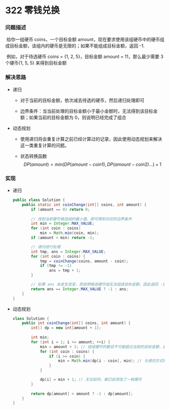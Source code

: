 # 322 零钱兑换

### 问题描述

​	给你一组硬币 coins，一个目标金额 amount，现在要求使用该组硬币中的硬币组成目标金额，该组内的硬币是无限的；如果不能组成目标金额，返回 -1.

​	例如，对于待选硬币 coins = {1, 2, 5}，目标金额 amount = 11，那么最少需要 3个硬币{1, 5, 5} 来得到目标金额

### 解决思路

- 递归

  - 对于当前的目标金额，依次减去待选的硬币，然后递归处理即可

  - 边界条件：当当前处理的目标金额小于最小金额时，无法得到该目标金额；如果当前的目标金额为 0，则说明已经完成了组合

- 动态规划

  - 使用递归将会重复计算之前已经计算过的记录，因此使用动态规划来解决这一类重复计算的问题。

  - 状态转换函数
    $$
    DP(amount) = min(DP(amount - coin1), DP(amount - coin2)\dots) + 1
    $$
    

### 实现

- 递归

  ```java
  public class Solution {
      public static int coinChange(int[] coins, int amount) {
          if (amount == 0) return 0;
          
          // 找到当前硬币候选组的最小值，即可得到对应的边界条件
          int min = Integer.MAX_VALUE;
          for (int coin : coins) 
              min = Math.min(coin, min);
          if (amount < min) return -1; 
  
          // 递归进行处理
          int tmp, ans = Integer.MAX_VALUE;
          for (int coin : coins) {
              tmp = coinChange(coins, amount - coin);
              if (tmp != -1)
                  ans = tmp + 1;
          }
  
          // 如果 ans 未发生改变，则说明候选硬币组无法组成目标金额，因此返回 -1
          return ans == Integer.MAX_VALUE ? -1 : ans;
      }
  }
  ```

  

- 动态规划

  ```java
  class Solution {
      public int coinChange(int[] coins, int amount) {
          int[] dp = new int[amount + 1];
          
          int min;
          for (int i = 1; i <= amount; ++i) {
              min = amount + 1; // 组成硬币的数目不可能超过当前的目标金额，因此可以作为边界的判断条件
              for (int coin : coins) {
                  if (i >= coin) {
                      min = Math.min(dp[i - coin], min); // 与递归方式相对应
                  }
              }
  
              dp[i] = min + 1; // 无论如何，都已经添加了一枚硬币
          }
          
          return dp[amount] > amount ? -1 : dp[amount];
      }
  }
  ```

  

